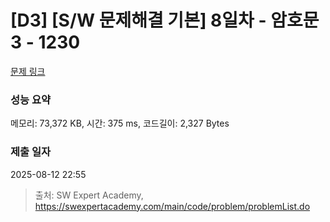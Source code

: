 # [D3] [S/W 문제해결 기본] 8일차 - 암호문3 - 1230 

[문제 링크](https://swexpertacademy.com/main/code/problem/problemDetail.do?contestProbId=AV14zIwqAHwCFAYD) 

### 성능 요약

메모리: 73,372 KB, 시간: 375 ms, 코드길이: 2,327 Bytes

### 제출 일자

2025-08-12 22:55



> 출처: SW Expert Academy, https://swexpertacademy.com/main/code/problem/problemList.do